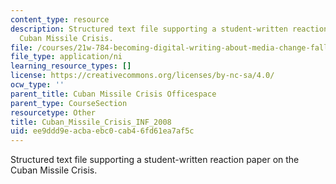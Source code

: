 ```yaml
---
content_type: resource
description: Structured text file supporting a student-written reaction paper on the
  Cuban Missile Crisis.
file: /courses/21w-784-becoming-digital-writing-about-media-change-fall-2009/ee9ddd9eacbaebc0cab46fd61ea7af5c_Cuban_Missile_Crisis_INF_2008.ni.ni
file_type: application/ni
learning_resource_types: []
license: https://creativecommons.org/licenses/by-nc-sa/4.0/
ocw_type: ''
parent_title: Cuban Missile Crisis Officespace
parent_type: CourseSection
resourcetype: Other
title: Cuban_Missile_Crisis_INF_2008
uid: ee9ddd9e-acba-ebc0-cab4-6fd61ea7af5c
---
```

Structured text file supporting a student-written reaction paper on the Cuban Missile Crisis.